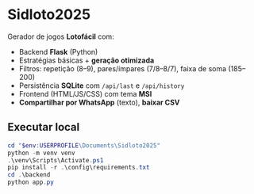 # Sidloto2025

Gerador de jogos **Lotofácil** com:
- Backend **Flask** (Python)
- Estratégias básicas + **geração otimizada**
- Filtros: repetição (8–9), pares/ímpares (7/8–8/7), faixa de soma (185–200)
- Persistência **SQLite** com `/api/last` e `/api/history`
- Frontend (HTML/JS/CSS) com tema **MSI**
- **Compartilhar por WhatsApp** (texto), **baixar CSV**

## Executar local
```powershell
cd "$env:USERPROFILE\Documents\Sidloto2025"
python -m venv venv
.\venv\Scripts\Activate.ps1
pip install -r .\config\requirements.txt
cd .\backend
python app.py
